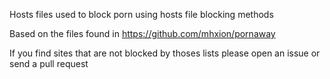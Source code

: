 Hosts files used to block porn using hosts file blocking methods

Based on the files found in https://github.com/mhxion/pornaway

If you find sites that are not blocked by thoses lists please open an issue or send a pull request
